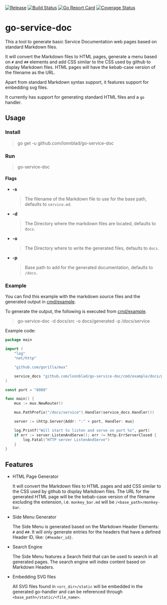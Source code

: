[![Release](https://img.shields.io/github/v/release/lonnblad/go-service-doc)](https://github.com/lonnblad/go-service-doc/releases/latest)
[![Build Status](https://img.shields.io/endpoint.svg?url=https%3A%2F%2Factions-badge.atrox.dev%2Flonnblad%2Fgo-service-doc%2Fbadge&style=flat)](https://actions-badge.atrox.dev/lonnblad/go-service-doc/goto)
[![Go Report Card](https://goreportcard.com/badge/github.com/lonnblad/go-service-doc)](https://goreportcard.com/report/github.com/lonnblad/go-service-doc)
[![Coverage Status](https://coveralls.io/repos/github/lonnblad/go-service-doc/badge.svg?branch=main)](https://coveralls.io/github/lonnblad/go-service-doc?branch=main)

# go-service-doc

This a tool to generate basic Service Documentation web pages based on standard Markdown files.

It will convert the Markdown files to HTML pages, generate a menu based on `#` and `##` elements and add CSS similar to the CSS used by github to display Markdown files. HTML pages will have the kebab-case version of the filename as the URL.

Apart from standard Markdown syntax support, it features support for embedding svg files.

It currently has support for generating standard HTML files and a `go` handler.

## Usage

### Install

> go get -u github.com/lonnblad/go-service-doc

### Run

> go-service-doc

#### Flags

- **-s**

  > The filename of the Markdown file to use for the base path, defaults to `service.md`.

- **-d**

  > The Directory where the markdown files are located, defaults to `docs`.

- **-o**

  > The Directory where to write the generated files, defaults to `docs`.

- **-p**

  > Base path to add for the generated documentation, defaults to `/docs`.

### Example

You can find this example with the markdown source files and the generated output in [cmd/example](cmd/example).

To generate the output, the following is executed from [cmd/example](cmd/example).

> go-service-doc -d docs/src -o docs/generated -p /docs/service

Example code:

```go
package main

import (
	"log"
	"net/http"

	"github.com/gorilla/mux"

	service_docs "github.com/lonnblad/go-service-doc/cmd/example/docs/generated"
)

const port = "8080"

func main() {
	mux := mux.NewRouter()

	mux.PathPrefix("/docs/service").Handler(service_docs.Handler())

	server := &http.Server{Addr: ":" + port, Handler: mux}

	log.Printf("Will start to listen and serve on port %s", port)
	if err := server.ListenAndServe(); err != http.ErrServerClosed {
		log.Fatal("HTTP server ListenAndServe")
	}
}
```

## Features

- HTML Page Generator

  It will convert the Markdown files to HTML pages and add CSS similar to the CSS used by github to display Markdown files. The URL for the generated HTML page will be the kebab-case version of the filename excluding the extension, i.e. `monkey_bar.md` will be `/<base_path>/monkey-bar`.

- Side Menu Generator

  The Side Menu is generated based on the Markdown Header Elements: `#` and `##`. It will only generate entries for the headers that have a defined Header ID, like: `{#header_id}`.

- Search Engine

  The Side Menu features a Search field that can be used to search in all generated pages. The search engine will index content based on Markdown Headers.

- Embedding SVG files

  All SVG files found in `<src_dir>/static` will be embedded in the generated go-handler and can be referenced through `<base_path>/static/<file_name>`.
